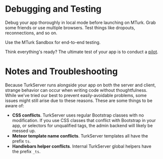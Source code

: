 # Debugging and Testing

Debug your app thoroughly in local mode before launching on MTurk.
Grab some friends or use multiple browsers. Test things like dropouts, 
reconnections, and so on.

Use the MTurk Sandbox for end-to-end testing.

Think everything's ready? The ultimate test of your app is to conduct a 
[pilot](pilot). 

# Notes and Troubleshooting

Because TurkServer runs alongside your app on both the server and client,
strange behavior can occur when writing code without thoughtfulness. While we've
tried our best to prevent easily-avoidable problems, some issues might still
arise due to these reasons. These are some things to be aware of:

- **CSS conflicts**. TurkServer uses regular Bootstrap classes with no modification. If you use CSS classes that conflict with Bootstrap in your app, or selectors for unqualified tags, the admin backend will likely be messed up.
- **Meteor template name conflicts**. TurkServer templates all have the prefix `ts`.
- **Handlebars helper conflicts**. Internal TurkServer global helpers have the prefix `_ts`.
